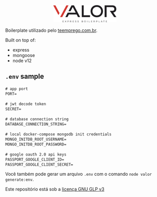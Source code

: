 <center>
  <img src="./docs/img/logo.svg" alt="valor" width="200"/>
</center>


Boilerplate utilizado pelo [teemprego.com.br](https://teemprego.com.br).

Built on top of:

- express
- mongoose
- node v12

## `.env` sample
``` env
# app port
PORT=

# jwt decode token
SECRET=

# database connection string
DATABASE_CONNECTION_STRING=

# local docker-compose mongodb init credentials
MONGO_INITDB_ROOT_USERNAME=
MONGO_INITDB_ROOT_PASSWORD=

# google oauth 2.0 api keys
PASSPORT_GOOGLE_CLIENT_ID=
PASSPORT_GOOGLE_CLIENT_SECRET=
```

Você também pode gerar um arquivo `.env` com o comando `node valor generate:env`.

Este repositório está sob a [licença GNU GLP v3](https://www.gnu.org/licenses/gpl-3.0.pt-br.html)
